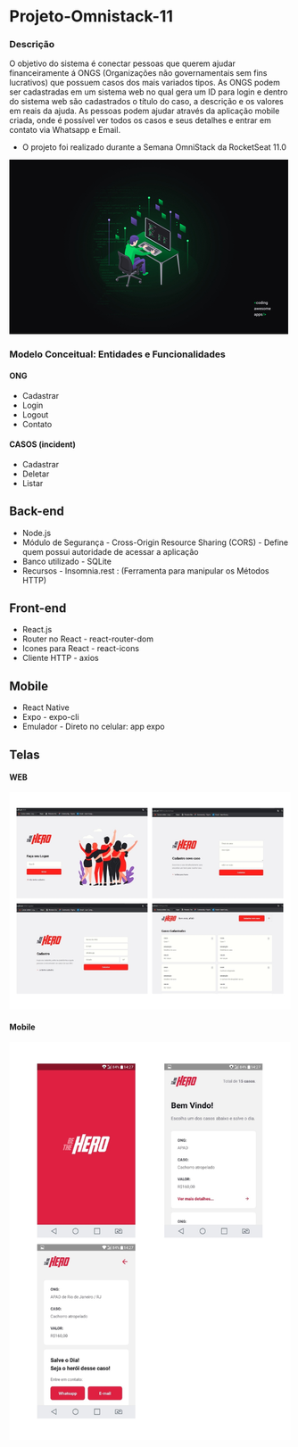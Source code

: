 # Projeto-Omnistack-11



### Descrição
O objetivo do sistema é conectar pessoas que querem ajudar financeiramente á ONGS (Organizações não governamentais sem fins lucrativos)
que possuem casos dos mais variados tipos. As ONGS podem ser cadastradas em um sistema web no qual gera um ID para login e
dentro do sistema web são cadastrados o título do caso, a descrição e os valores em reais da ajuda. 
As pessoas podem ajudar através da aplicação mobile criada, onde é possível ver todos os casos e seus detalhes e entrar em contato 
via Whatsapp e Email. 
* O projeto foi realizado durante a Semana OmniStack da RocketSeat 11.0

![Sistema Web](https://github.com/JuanCampbsi/Projeto-Omnistack-/blob/master/.github/Wallpaper%20OmniStack%2011%20-%201440x900.jpg)


###  Modelo Conceitual: Entidades e Funcionalidades
#### ONG
* Cadastrar
* Login
* Logout
* Contato

#### CASOS (incident)
* Cadastrar
* Deletar
* Listar

## Back-end

* Node.js
* Módulo de Segurança - Cross-Origin Resource Sharing (CORS) - Define quem possui autoridade de acessar a aplicação
* Banco utilizado - SQLite
* Recursos - Insomnia.rest : (Ferramenta para manipular os Métodos HTTP)

## Front-end
* React.js
* Router no React - react-router-dom
* Icones para React - react-icons
* Cliente HTTP - axios

## Mobile
* React Native
* Expo - expo-cli
* Emulador - Direto no celular: app expo


## Telas
#### WEB
![Sistema Web](https://github.com/JuanCampbsi/Projeto-Omnistack-/blob/master/.github/tela-web_page-0001%20(1)%20(2).jpg)


#### Mobile
![Sistema Web](https://github.com/JuanCampbsi/Projeto-Omnistack-/blob/master/.github/tela-mobile_page-0001%20(1)%20(2).jpg)
